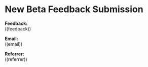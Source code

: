 # New Beta Feedback Submission

**Feedback:**  
((feedback))

**Email:**  
((email))

**Referrer:**  
((referrer))
